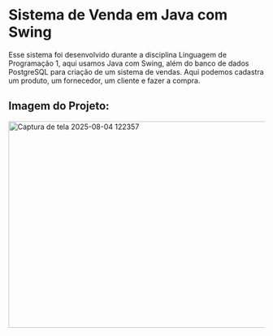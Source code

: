 # Sistema de Venda em Java com Swing
Esse sistema foi desenvolvido durante a disciplina Linguagem de Programação 1, aqui usamos Java com Swing, além do banco de dados PostgreSQL para criação de um sistema de vendas.
Aqui podemos cadastra um produto, um fornecedor, um cliente e fazer a compra.

## Imagem do Projeto:
<img width="869" height="407" alt="Captura de tela 2025-08-04 122357" src="https://github.com/user-attachments/assets/180bbba6-c1a7-4c87-bd98-ed14e5d12961" />
